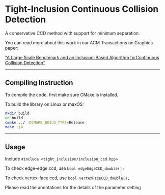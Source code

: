 # Tight-Inclusion Continuous Collision Detection 
A conservative CCD method with support for minimum separation.

You can read more about this work in our ACM Transactions on Graphics paper:

["A Large Scale Benchmark and an Inclusion-Based Algorithm forContinuous Collision Detection"](https://continuous-collision-detection.github.io/)

---

## Compiling Instruction 

To compile the code, first make sure CMake is installed. 

To build the library on Linux or maxOS:
```sh
mkdir build
cd build
cmake ../ -DCMAKE_BUILD_TYPE=Release
make -j4
```

---
 
## Usage
Include `#include <tight_inclusion/inclusion_ccd.hpp>`

To check edge-edge ccd, use `bool edgeEdgeCCD_double();`

To check vertex-face ccd, use `bool vertexFaceCCD_double();`

Please read the annotations for the details of the parameter setting

